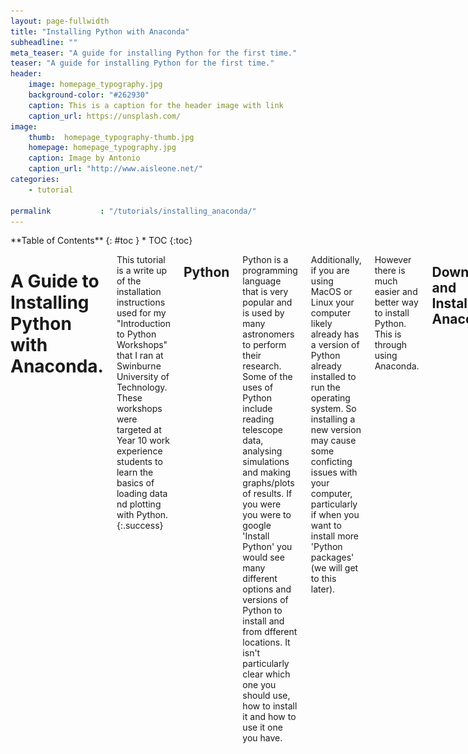 ```yaml
---
layout: page-fullwidth
title: "Installing Python with Anaconda"
subheadline: ""
meta_teaser: "A guide for installing Python for the first time."
teaser: "A guide for installing Python for the first time."
header:
    image: homepage_typography.jpg
    background-color: "#262930"
    caption: This is a caption for the header image with link
    caption_url: https://unsplash.com/
image:
    thumb:  homepage_typography-thumb.jpg
    homepage: homepage_typography.jpg
    caption: Image by Antonio
    caption_url: "http://www.aisleone.net/"
categories:
    - tutorial

permalink           : "/tutorials/installing_anaconda/"
---
```


<div class="row">
<div class="medium-4 medium-push-8 columns" markdown="1">
<div class="panel radius" markdown="1">
**Table of Contents**
{: #toc }
*  TOC
{:toc}
</div>
</div><!-- /.medium-4.columns -->

<div class="medium-8 medium-pull-4 columns" markdown="1">


# A Guide to Installing Python with Anaconda.

This tutorial is a write up of the installation instructions used for my "Introduction to Python Workshops" that I ran at Swinburne University of Technology. 
These workshops were targeted at Year 10 work experience students to learn the basics of loading data nd plotting with Python.
{:.success}

## Python 
Python is a programming language that is very popular and is used by many astronomers to perform their research. Some of the uses of Python include reading telescope data, analysing simulations and making graphs/plots of results. If you were you were to google 'Install Python' you would see many different options and versions of Python to install and from dfferent locations. It isn't particularly clear which one you should use, how to install it and how to use it one you have.

Additionally, if you are using MacOS or Linux your computer likely already has a version of Python already installed to run the operating system. So installing a new version may cause some conficting issues with your computer, particularly if when you want to install more 'Python packages' (we will get to this later).

However there is much easier and better way to install Python. This is through using Anaconda.


## Downloading and Installing Anaconda
Anaconda is distribution of Python designed for scientific computing. By installing Python through Anaconda, it makes managing and installing Python packages/versions significantly easier

You should be able to follow these instructions to install Anaconda on your system:

- Go to [https://www.anaconda.com/products/individual](https://www.anaconda.com/products/individual) and click on 'Download'. It should take you to the bottom of the page to the different options (see Figure 1 below).
- Choose the installer for your operating system. You will probably want to use the graphical installer since it is much easier. **Windows users note:** You can only use a graphical installer, but you need to check if your system is 64-bit (most likely) vs 32-bit, then choose the appropriate one. You can check which type your computer is by <a href="https://support.microsoft.com/en-us/windows/32-bit-and-64-bit-windows-frequently-asked-questions-c6ca9541-8dce-4d48-0415-94a3faa2e13d">clicking here</a> and following the instructions. 
- After the download completes, double click on the file to open the installer. It should like Figure 2 on Windows 10 or Figure 7 on MacOS Big Sur.
- Then follow either the [Windows 10](#windows-10-installation) or [MacOS](#macos-installation) installation instructions that follows.

<p><img src = "/images/tutorials/anaconda_install/anaconda_install_0.png"></p> 
<p><small align="center">Figure 1 - Anaconda installation options. Choose the one that is appropriate for your computer.</small></p>

### Windows 10 Installation
- Click 'I Agree' to the licensing agreement (see Figure 3). 
- Select to install for 'Just Me' then click 'Next'.
- Choose location to install. The default location should be something `C:\\Users\<NAME>\anaconda3`. This default location is normally recommended, but you can install it elsewhere.
- Tick the boxes that say *'Add Anaconda3 to my PATH environment variable'* and *'Register Anaconda3 as my default Python 3.8'*. See Figure 4. It will likely have a red warning that says the first option is not recommended, because it 'makes anaconda get found before previously installed software', but that is actually what we want to happen. It might also say a different number to Python 3.8 (i.e Python 3.9, 3.10, etc..), this is also okay.
- Continue to Section [Anaconda Navigator](#anaconda-navigator).

<p><img src = "/images/tutorials/anaconda_install/anaconda_install_1.png"></p>
<p align = "center"><small>Figure 2 - Anaconda Installer (Windows 10)</small></p>

<p><img src = "/images/tutorials/anaconda_install/anaconda_install_2_windows.png"></p>
<p align = "center"><small>Figure 3 - Anaconda License Agreement (Windows 10)</small></p>

<p><img src = "/images/tutorials/anaconda_install/anaconda_install_6_windows.png"></p> 
<p align = "center"><small>Figure 4 - Anaconda installation options on Windows 10. You want to tick both boxes.</small></p>


### MacOS Installation
- Click 'Continue' on Read Me to get to the licensing agreement. 
- Click 'Continue' then 'I Agree' to the licensing agreement (see Figure 7). 
- Click 'Install' on installation type. This will install anaconda in the default location, this is usually `/Users/<NAME>/opt/anaconda3`.
- Click 'Continue' after the installation is complete.
- Continue to Section [Anaconda Navigator](#anaconda-navigator).


<p><img src = "/images/tutorials/anaconda_install/anaconda_install_1_mac.png"></p> 
<p align = "center"><small>Figure 6 - Anaconda Installer (MacOS)</small></p>


<p><img src = "/images/tutorials/anaconda_install/anaconda_install_2_mac.png"></p> 
<p align = "center"><small>Figure 7 - Anaconda License Agreement (MacOS)</small></p>



## Anaconda Navigator
To check that Anaconda has been correctly installed we will attempt to open the Anaconda Navigator. You can load this program by doing the folowwing: 

- **Windows:** Click the home button and search for 'anaconda navigator', then click to open
- **MacOS:** Click 'Launchpad' and search 'anaconda-Navigator', then click to open.

The program should look something similar to Figures 8 (Windows) and 9 (MacOS). Note that you may have different icons or tiles showing based on what is already installed on your computer. The important thing you should be able to see is something called 'JupyterLab' and 'Jupyter Notebook'. If you can see both of these, then it has installed correctly and you are ready to start using Anaconda and Python.

<p><img src = "/images/tutorials/anaconda_install/anaconda_navigator_windows.png"></p> 
<p align = "center"><small>Figure 8 - Anaconda Navigator in Windows 10</small></p>

<p><img src = "/images/tutorials/anaconda_install/anaconda_navigator_macos.png"></p> 
<p align = "center"><small>Figure 9 - Anaconda Navigator in MacOS</small></p>
